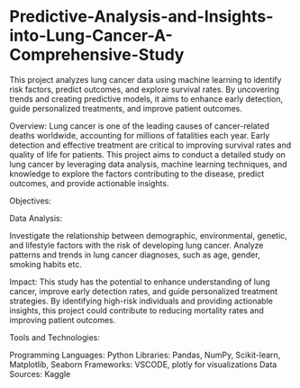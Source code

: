 # Predictive-Analysis-and-Insights-into-Lung-Cancer-A-Comprehensive-Study
This project analyzes lung cancer data using machine learning to identify risk factors, predict outcomes, and explore survival rates. By uncovering trends and creating predictive models, it aims to enhance early detection, guide personalized treatments, and improve patient outcomes.


Overview:
Lung cancer is one of the leading causes of cancer-related deaths worldwide, accounting for millions of fatalities each year. Early detection and effective treatment are critical to improving survival rates and quality of life for patients. This project aims to conduct a detailed study on lung cancer by leveraging data analysis, machine learning techniques, and knowledge to explore the factors contributing to the disease, predict outcomes, and provide actionable insights.

Objectives:

Data Analysis:

Investigate the relationship between demographic, environmental, genetic, and lifestyle factors with the risk of developing lung cancer.
Analyze patterns and trends in lung cancer diagnoses, such as age, gender, smoking habits etc.

Impact:
This study has the potential to enhance understanding of lung cancer, improve early detection rates, and guide personalized treatment strategies. By identifying high-risk individuals and providing actionable insights, this project could contribute to reducing mortality rates and improving patient outcomes.

Tools and Technologies:

Programming Languages: Python 
Libraries: Pandas, NumPy, Scikit-learn, Matplotlib, Seaborn
Frameworks: VSCODE, plotly for visualizations
Data Sources: Kaggle
